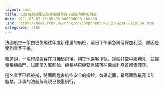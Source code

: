 ```yaml
---
layout: post
title: 巴黎飛新德里法航客機受乘客干擾迫降保加利亞
date: 2021-03-07 13:05:03.000000000 +08:00
link: https://news.rthk.hk/rthk/ch/component/k2/1579218-20210307.htm
categories: rthk
---
```


法國航空一架由巴黎飛往印度新德里的航班，前日下午緊急降落保加利亞，原因是受到乘客干擾。

報道說，一名印度乘客在飛機起飛後，與其他乘客爭執，還毆打空中服務員，並撞擊飛機艙門，試圖闖入駕駛艙。機長將飛機緊急降落在保加利亞首都索菲亞。

這名乘客已經被捕，將面臨危害航空安全的指控，如果定罪，最高面臨最高10年監禁。涉事的法航航班現已恢復飛行。
